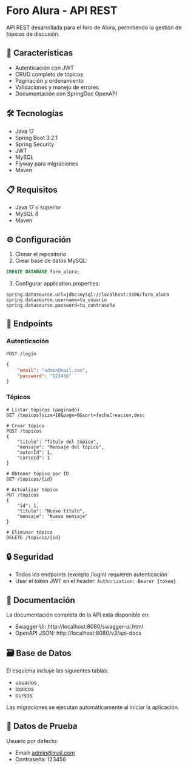 # Foro Alura - API REST

API REST desarrollada para el foro de Alura, permitiendo la gestión de tópicos de discusión.

## 🚀 Características

- Autenticación con JWT
- CRUD completo de tópicos
- Paginación y ordenamiento
- Validaciones y manejo de errores
- Documentación con SpringDoc OpenAPI

## 🛠️ Tecnologías

- Java 17
- Spring Boot 3.2.1
- Spring Security
- JWT
- MySQL
- Flyway para migraciones
- Maven

## 📋 Requisitos

- Java 17 o superior
- MySQL 8
- Maven

## ⚙️ Configuración

1. Clonar el repositorio
2. Crear base de datos MySQL:
```sql
CREATE DATABASE foro_alura;
```

3. Configurar application.properties:
```properties
spring.datasource.url=jdbc:mysql://localhost:3306/foro_alura
spring.datasource.username=tu_usuario
spring.datasource.password=tu_contraseña
```

## 🚀 Endpoints

### Autenticación

```http
POST /login
```
```json
{
    "email": "admin@mail.com",
    "password": "123456"
}
```

### Tópicos

```http
# Listar tópicos (paginado)
GET /topicos?size=10&page=0&sort=fechaCreacion,desc

# Crear tópico
POST /topicos
{
    "titulo": "Título del tópico",
    "mensaje": "Mensaje del tópico",
    "autorId": 1,
    "cursoId": 1
}

# Obtener tópico por ID
GET /topicos/{id}

# Actualizar tópico
PUT /topicos
{
    "id": 1,
    "titulo": "Nuevo título",
    "mensaje": "Nuevo mensaje"
}

# Eliminar tópico
DELETE /topicos/{id}
```

## 🔒 Seguridad

- Todos los endpoints (excepto /login) requieren autenticación
- Usar el token JWT en el header: `Authorization: Bearer {token}`

## 📝 Documentación

La documentación completa de la API está disponible en:
- Swagger UI: http://localhost:8080/swagger-ui.html
- OpenAPI JSON: http://localhost:8080/v3/api-docs

## 🗃️ Base de Datos

El esquema incluye las siguientes tablas:
- usuarios
- topicos
- cursos

Las migraciones se ejecutan automáticamente al iniciar la aplicación.

## 🧪 Datos de Prueba

Usuario por defecto:
- Email: admin@mail.com
- Contraseña: 123456 